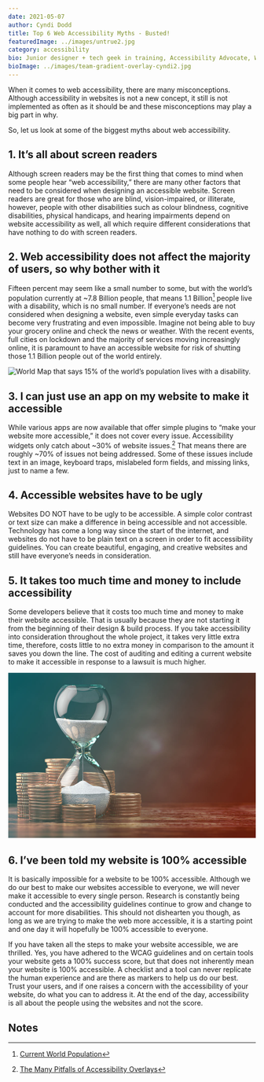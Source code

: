 ```yaml
---
date: 2021-05-07
author: Cyndi Dodd
title: Top 6 Web Accessibility Myths - Busted!
featuredImage: ../images/untrue2.jpg
category: accessibility
bio: Junior designer + tech geek in training, Accessibility Advocate, Wife, Mother, Glitter loving crafty magnolia, Southern sweet tea drinker
bioImage: ../images/team-gradient-overlay-cyndi2.jpg
---
```


When it comes to web accessibility, there are many misconceptions. Although accessibility in websites is not a new concept, it still is not implemented as often as it should be and these misconceptions may play a big part in why.

So, let us look at some of the biggest myths about web accessibility.

## 1. It’s all about screen readers
Although screen readers may be the first thing that comes to mind when some people hear “web accessibility,” there are many other factors that need to be considered when designing an accessible website. Screen readers are great for those who are blind, vision-impaired, or illiterate, however, people with other disabilities such as colour blindness, cognitive disabilities, physical handicaps, and hearing impairments depend on website accessibility as well, all which require different considerations that have nothing to do with screen readers. 

## 2. Web accessibility does not affect the majority of users, so why bother with it
Fifteen percent may seem like a small number to some, but with the world’s population currently at ~7.8 Billion people, that means 1.1 Billion[^1] people live with a disability, which is no small number.  If everyone’s needs are not considered when designing a website, even simple everyday tasks can become very frustrating and even impossible.  Imagine not being able to buy your grocery online and check the news or weather. With the recent events, full cities on lockdown and the majority of services moving increasingly online, it is paramount to have an accessible website for risk of shutting those 1.1 Billion people out of the world entirely.


![World Map that says 15%
of the world’s population lives with a disability.](../images/world-map.jpg)


## 3. I can just use an app on my website to make it accessible
While various apps are now available that offer simple plugins to “make your website more accessible,” it does not cover every issue. Accessibility widgets only catch about ~30% of website issues.[^2] That means there are roughly ~70% of issues not being addressed. Some of these issues include text in an image, keyboard traps, mislabeled form fields, and missing links, just to name a few. 

## 4. Accessible websites have to be ugly
Websites DO NOT have to be ugly to be accessible. A simple color contrast or text size can make a difference in being accessible and not accessible. Technology has come a long way since the start of the internet, and websites do not have to be plain text on a screen in order to fit accessibility guidelines. You can create beautiful, engaging, and creative websites and still have everyone’s needs in consideration.

 
## 5. It takes too much time and money to include accessibility
Some developers believe that it costs too much time and money to make their website accessible. That is usually because they are not starting it from the beginning of their design & build process. If you take accessibility into consideration throughout the whole project, it takes very little extra time, therefore, costs little to no extra money in comparison to the amount it saves you down the line. The cost of auditing and editing a current website to make it accessible in response to a lawsuit is much higher. 
 
![Woman sadly looking through blinds](../images/time-money.jpg)

## 6. I’ve been told my website is 100% accessible
It is basically impossible for a website to be 100% accessible. Although we do our best to make our websites accessible to everyone, we will never make it accessible to every single person. Research is constantly being conducted and the accessibility guidelines continue to grow and change to account for more disabilities. This should not dishearten you though, as long as we are trying to make the web more accessible, it is a starting point and one day it will hopefully be 100% accessible to everyone.

If you have taken all the steps to make your website accessible, we are thrilled. Yes, you have adhered to the WCAG guidelines and on certain tools your website gets a 100% success score, but that does not inherently mean your website is 100% accessible. A checklist and a tool can never replicate the human experience and are there as markers to help us do our best. Trust your users, and if one raises a concern with the accessibility of your website, do what you can to address it. At the end of the day, accessibility is all about the people using the websites and not the score. 


<!-- Footnotes themselves at the bottom. -->

<h2>Notes</h2>
<small class="footnote">

[^1]: [Current World Population](www.worldometers.info/world-population/)

[^2]: [The Many Pitfalls of Accessibility Overlays](www.essentialaccessibility.com/blog/the-many-pitfalls-of-accessibility-overlays)

</small>
